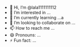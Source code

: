 - 👋 Hi, I’m @lala1111111112
- 👀 I’m interested in ...
- 🌱 I’m currently learning ...a
- 💞️ I’m looking to collaborate on ...
- 📫 How to reach me ...
- 😄 Pronouns: ...
- ⚡ Fun fact: ...

<!---
lala1111111112/lala1111111112 is a ✨ special ✨ repository because its `README.md` (this file) appears on your GitHub profile.
You can click the Preview link to take a look at your changes.
--->

